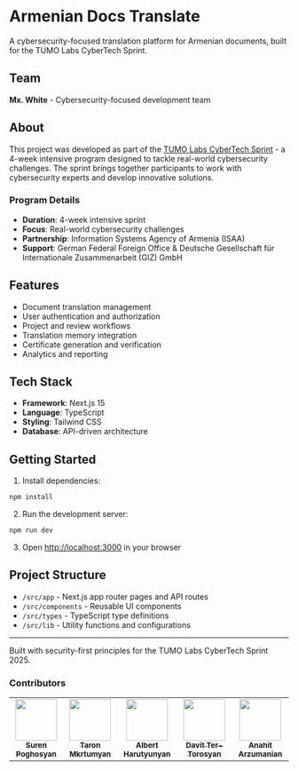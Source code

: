 # Armenian Docs Translate

A cybersecurity-focused translation platform for Armenian documents, built for the TUMO Labs CyberTech Sprint.

## Team

**Mx. White** - Cybersecurity-focused development team

## About

This project was developed as part of the [TUMO Labs CyberTech Sprint](https://tumolabs.am/en/cybertech-sprint/) - a 4-week intensive program designed to tackle real-world cybersecurity challenges. The sprint brings together participants to work with cybersecurity experts and develop innovative solutions.

### Program Details
- **Duration**: 4-week intensive sprint
- **Focus**: Real-world cybersecurity challenges
- **Partnership**: Information Systems Agency of Armenia (ISAA)
- **Support**: German Federal Foreign Office & Deutsche Gesellschaft für Internationale Zusammenarbeit (GIZ) GmbH

## Features

- Document translation management
- User authentication and authorization
- Project and review workflows
- Translation memory integration
- Certificate generation and verification
- Analytics and reporting

## Tech Stack

- **Framework**: Next.js 15
- **Language**: TypeScript
- **Styling**: Tailwind CSS
- **Database**: API-driven architecture

## Getting Started

1. Install dependencies:
```bash
npm install
```

2. Run the development server:
```bash
npm run dev
```

3. Open [http://localhost:3000](http://localhost:3000) in your browser

## Project Structure

- `/src/app` - Next.js app router pages and API routes
- `/src/components` - Reusable UI components
- `/src/types` - TypeScript type definitions
- `/src/lib` - Utility functions and configurations

---

Built with security-first principles for the TUMO Labs CyberTech Sprint 2025.


### Contributors

<table>
  <tr>
    <td align="center"><a href="https://github.com/surenpoghosian"><img src="https://avatars.githubusercontent.com/surenpoghosian?v=4" width="75px;" alt=""/><br /><sub><b>Suren Poghosyan</b></sub></a><br /></td>
    <td align="center"><a href="https://github.com/taron-mkrtumyan"><img src="https://avatars.githubusercontent.com/taron-mkrtumyan?v=4" width="75px;" alt=""/><br /><sub><b>Taron Mkrtumyan</b></sub></a><br /></td>
    <td align="center"><a href="https://github.com/albert666h"><img src="https://avatars.githubusercontent.com/albert666h?v=4" width="75px;" alt=""/><br /><sub><b>Albert Harutyunyan</b></sub></a><br /></td>
    <td align="center"><a href="https://github.com/0x3vAD"><img src="https://avatars.githubusercontent.com/0x3vAD?v=4" width="75px;" alt=""/><br /><sub><b>Davit Ter-Torosyan</b></sub></a><br /></td>
    <td align="center"><a href="https://www.linkedin.com/in/anahit-arzumanian/"><img src="https://media.licdn.com/dms/image/v2/D4D03AQEqX9iVvYbA6A/profile-displayphoto-shrink_800_800/B4DZOXaA7sGUAo-/0/1733412000215?e=1758153600&v=beta&t=-FtPto-yBIRVrdxV7Ajkzm4W2D5N9bBsgqLgM1ieFLs" width="75px;" alt=""/><br /><sub><b>Anahit Arzumanian</b></sub></a><br /></td>
    <!-- Add more contributors below in the same format -->
  </tr>
</table>

